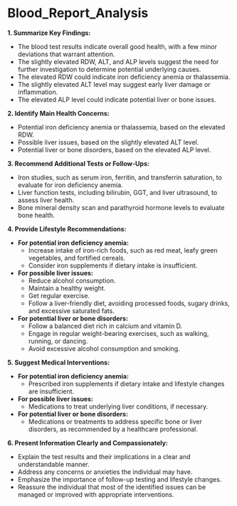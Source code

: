# Blood_Report_Analysis 

**1. Summarize Key Findings:**

* The blood test results indicate overall good health, with a few minor deviations that warrant attention.
* The slightly elevated RDW, ALT, and ALP levels suggest the need for further investigation to determine potential underlying causes.
* The elevated RDW could indicate iron deficiency anemia or thalassemia.
* The slightly elevated ALT level may suggest early liver damage or inflammation.
* The elevated ALP level could indicate potential liver or bone issues.

**2. Identify Main Health Concerns:**

* Potential iron deficiency anemia or thalassemia, based on the elevated RDW.
* Possible liver issues, based on the slightly elevated ALT level.
* Potential liver or bone disorders, based on the elevated ALP level.

**3. Recommend Additional Tests or Follow-Ups:**

* Iron studies, such as serum iron, ferritin, and transferrin saturation, to evaluate for iron deficiency anemia.
* Liver function tests, including bilirubin, GGT, and liver ultrasound, to assess liver health.
* Bone mineral density scan and parathyroid hormone levels to evaluate bone health.

**4. Provide Lifestyle Recommendations:**

* **For potential iron deficiency anemia:**
    * Increase intake of iron-rich foods, such as red meat, leafy green vegetables, and fortified cereals.
    * Consider iron supplements if dietary intake is insufficient.
* **For possible liver issues:**
    * Reduce alcohol consumption.
    * Maintain a healthy weight.
    * Get regular exercise.
    * Follow a liver-friendly diet, avoiding processed foods, sugary drinks, and excessive saturated fats.
* **For potential liver or bone disorders:**
    * Follow a balanced diet rich in calcium and vitamin D.
    * Engage in regular weight-bearing exercises, such as walking, running, or dancing.
    * Avoid excessive alcohol consumption and smoking.

**5. Suggest Medical Interventions:**

* **For potential iron deficiency anemia:**
    * Prescribed iron supplements if dietary intake and lifestyle changes are insufficient.
* **For possible liver issues:**
    * Medications to treat underlying liver conditions, if necessary.
* **For potential liver or bone disorders:**
    * Medications or treatments to address specific bone or liver disorders, as recommended by a healthcare professional.

**6. Present Information Clearly and Compassionately:**

* Explain the test results and their implications in a clear and understandable manner.
* Address any concerns or anxieties the individual may have.
* Emphasize the importance of follow-up testing and lifestyle changes.
* Reassure the individual that most of the identified issues can be managed or improved with appropriate interventions.